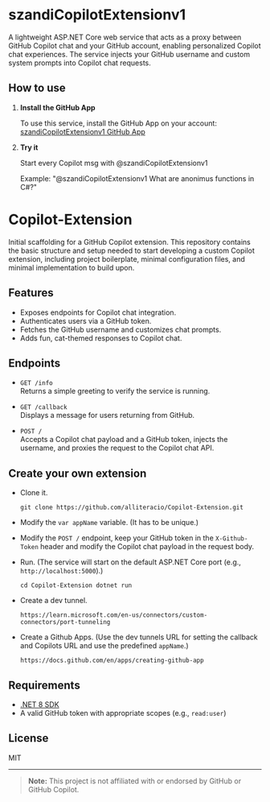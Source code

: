 # szandiCopilotExtensionv1

A lightweight ASP.NET Core web service that acts as a proxy between GitHub Copilot chat and your GitHub account, enabling personalized Copilot chat experiences. The service injects your GitHub username and custom system prompts into Copilot chat requests.

## How to use

1. **Install the GitHub App**

   To use this service, install the GitHub App on your account:
   [szandiCopilotExtensionv1 GitHub App](https://github.com/apps/szandicopilotextensionv1)

3. **Try it**

   Start every Copilot msg with @szandiCopilotExtensionv1
   
   Example: "@szandiCopilotExtensionv1 What are anonimus functions in C#?"
   
# Copilot-Extension

Initial scaffolding for a GitHub Copilot extension. This repository contains the basic structure and setup needed to start developing a custom Copilot extension, including project boilerplate, minimal configuration files, and minimal implementation to build upon.

## Features

- Exposes endpoints for Copilot chat integration.
- Authenticates users via a GitHub token.
- Fetches the GitHub username and customizes chat prompts.
- Adds fun, cat-themed responses to Copilot chat.

## Endpoints

- `GET /info`  
  Returns a simple greeting to verify the service is running.

- `GET /callback`  
  Displays a message for users returning from GitHub.

- `POST /`  
  Accepts a Copilot chat payload and a GitHub token, injects the username, and proxies the request to the Copilot chat API.
  
## Create your own extension

   
  - Clone it.
    
        git clone https://github.com/alliteracio/Copilot-Extension.git
  
  - Modify the `var appName` variable. (It has to be unique.)
  
  - Modify the `POST /` endpoint, keep your GitHub token in the `X-Github-Token` header and modify the Copilot chat payload in the request body.

  - Run. (The service will start on the default ASP.NET Core port (e.g., `http://localhost:5000`).)
    
        cd Copilot-Extension dotnet run
  
  - Create a dev tunnel.
    
        https://learn.microsoft.com/en-us/connectors/custom-connectors/port-tunneling
  
  - Create a Github Apps. (Use the dev tunnels URL for setting the callback and Copilots URL and use the predefined `appName`.)
    
        https://docs.github.com/en/apps/creating-github-app

## Requirements

- [.NET 8 SDK](https://dotnet.microsoft.com/download/dotnet/8.0)
- A valid GitHub token with appropriate scopes (e.g., `read:user`)

## License

MIT

---

> **Note:** This project is not affiliated with or endorsed by GitHub or GitHub Copilot.

